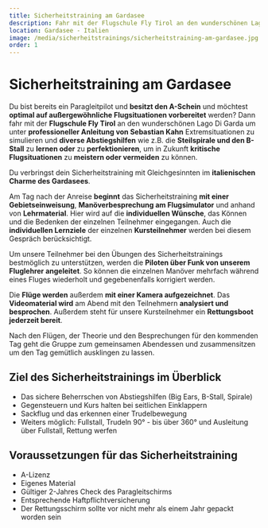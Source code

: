 ```yaml
---
title: Sicherheitstraining am Gardasee
description: Fahr mit der Flugschule Fly Tirol an den wunderschönen Lago Di Garda um unter professioneller Anleitung von Sebastian Kahn Extremsituationen zu simulieren und diverse Abstiegshilfen wie z.B. die Steilspirale und den B-Stall zu lernen oder zu perfektionieren, um in Zukunft kritische Flugsituationen zu meistern oder vermeiden zu können.
location: Gardasee - Italien
image: /media/sicherheitstrainings/sicherheitstraining-am-gardasee.jpg
order: 1
---
```


# Sicherheitstraining am Gardasee

Du bist bereits ein Paragleitpilot und **besitzt den A-Schein** und möchtest **optimal auf außergewöhnliche Flugsituationen vorbereitet** werden? Dann fahr mit der **Flugschule Fly Tirol** an den wunderschönen Lago Di Garda um unter **professioneller Anleitung von Sebastian Kahn** Extremsituationen zu simulieren und **diverse Abstiegshilfen** wie z.B. die **Steilspirale und den B-Stall** zu **lernen oder** zu **perfektionieren**, um in Zukunft **kritische Flugsituationen** zu **meistern oder vermeiden** zu können.

Du verbringst dein Sicherheitstraining mit Gleichgesinnten im **italienischen Charme des Gardasees**.

Am Tag nach der Anreise **beginnt** das Sicherheitstraining **mit einer Gebietseinweisung**, **Manöverbesprechung am Flugsimulator** und anhand von **Lehrmaterial**. Hier wird auf die **individuellen Wünsche**, das Können und die Bedenken der einzelnen Teilnehmer eingegangen. Auch die **individuellen Lernziele** der einzelnen **Kursteilnehmer** werden bei diesem Gespräch berücksichtigt.

Um unsere Teilnehmer bei den Übungen des Sicherheitstrainings bestmöglich zu unterstützen, werden die **Piloten über Funk von unserem Fluglehrer angeleitet**. So können die einzelnen Manöver mehrfach während eines Fluges wiederholt und gegebenenfalls korrigiert werden. 

Die **Flüge werden** außerdem **mit einer Kamera aufgezeichnet**. Das **Videomaterial wird** am Abend mit den Teilnehmern **analysiert und besprochen**. Außerdem steht für unsere Kursteilnehmer ein **Rettungsboot jederzeit bereit**.

Nach den Flügen, der Theorie und den Besprechungen für den kommenden Tag geht die Gruppe zum gemeinsamen Abendessen und zusammensitzen um den Tag gemütlich ausklingen zu lassen. 

<ContentImageGallery path="/media/sicherheitstrainings/sicherheitstraining-gardasee/"/>

## Ziel des Sicherheitstrainings im Überblick
* Das sichere Beherrschen von Abstiegshilfen (Big Ears, B-Stall, Spirale)
* Gegensteuern und Kurs halten bei seitlichen Einklappern 
* Sackflug und das erkennen einer Trudelbewegung
* Weiters möglich: Fullstall, Trudeln 90° - bis über 360° und Ausleitung über Fullstall, Rettung werfen


## Voraussetzungen für das Sicherheitstraining
* A-Lizenz
* Eigenes Material
* Gültiger 2-Jahres Check des Paragleitschirms
* Entsprechende Haftpflichtversicherung
* Der Rettungsschirm sollte vor nicht mehr als einem Jahr gepackt worden sein 

